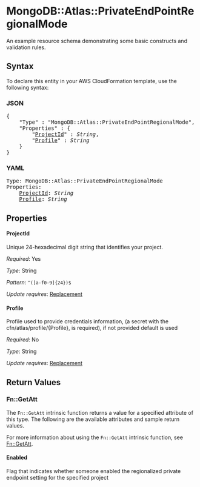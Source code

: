 # MongoDB::Atlas::PrivateEndPointRegionalMode

An example resource schema demonstrating some basic constructs and validation rules.

## Syntax

To declare this entity in your AWS CloudFormation template, use the following syntax:

### JSON

<pre>
{
    "Type" : "MongoDB::Atlas::PrivateEndPointRegionalMode",
    "Properties" : {
        "<a href="#projectid" title="ProjectId">ProjectId</a>" : <i>String</i>,
        "<a href="#profile" title="Profile">Profile</a>" : <i>String</i>
    }
}
</pre>

### YAML

<pre>
Type: MongoDB::Atlas::PrivateEndPointRegionalMode
Properties:
    <a href="#projectid" title="ProjectId">ProjectId</a>: <i>String</i>
    <a href="#profile" title="Profile">Profile</a>: <i>String</i>
</pre>

## Properties

#### ProjectId

Unique 24-hexadecimal digit string that identifies your project.

_Required_: Yes

_Type_: String

_Pattern_: <code>^([a-f0-9]{24})$</code>

_Update requires_: [Replacement](https://docs.aws.amazon.com/AWSCloudFormation/latest/UserGuide/using-cfn-updating-stacks-update-behaviors.html#update-replacement)

#### Profile

Profile used to provide credentials information, (a secret with the cfn/atlas/profile/{Profile}, is required), if not provided default is used

_Required_: No

_Type_: String

_Update requires_: [Replacement](https://docs.aws.amazon.com/AWSCloudFormation/latest/UserGuide/using-cfn-updating-stacks-update-behaviors.html#update-replacement)

## Return Values

### Fn::GetAtt

The `Fn::GetAtt` intrinsic function returns a value for a specified attribute of this type. The following are the available attributes and sample return values.

For more information about using the `Fn::GetAtt` intrinsic function, see [Fn::GetAtt](https://docs.aws.amazon.com/AWSCloudFormation/latest/UserGuide/intrinsic-function-reference-getatt.html).

#### Enabled

Flag that indicates whether someone enabled the regionalized private endpoint setting for the specified project

